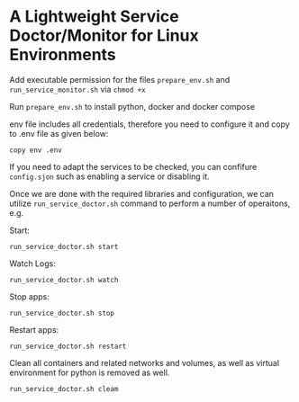 
# A Lightweight Service Doctor/Monitor for Linux Environments

Add executable permission for the files  `prepare_env.sh` and `run_service_monitor.sh` via `chmod +x`

Run `prepare_env.sh` to install python, docker and docker compose

env file includes all credentials, therefore you need to configure it and copy to .env file as given below:

`copy env .env`

If you need to adapt the services to be checked, you can confifure `config.sjon` such as enabling a service or disabling it.


Once we are done with the required libraries and configuration, we can utilize `run_service_doctor.sh` command to perform a number of operaitons, e.g.

Start:

 `run_service_doctor.sh start` 

Watch Logs:

`run_service_doctor.sh watch` 

Stop apps:

`run_service_doctor.sh stop` 

Restart apps:

`run_service_doctor.sh restart` 

Clean all containers and related networks and volumes, as well as virtual environment for python is removed as well.

`run_service_doctor.sh cleam` 


